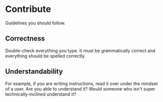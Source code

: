 # Contribute

Guidelines you should follow.

## Correctness

Double-check everything you type. It must be grammatically correct and everything should be spelled correctly.

## Understandability

For example, if you are writing instructions, read it over under the mindset of a user. Are you able to understand it? Would someone who isn't super technically-inclined understand it?